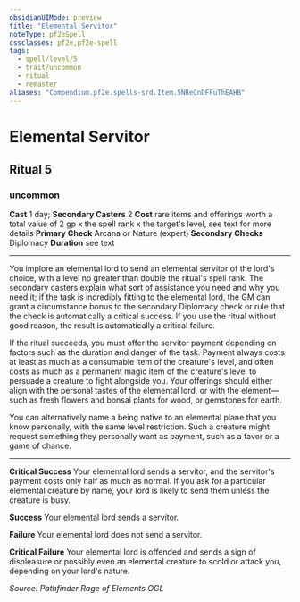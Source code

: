 ```yaml
---
obsidianUIMode: preview
title: "Elemental Servitor"
noteType: pf2eSpell
cssclasses: pf2e,pf2e-spell
tags:
  - spell/level/5
  - trait/uncommon
  - ritual
  - remaster
aliases: "Compendium.pf2e.spells-srd.Item.5NReCnDFFuThEAHB" 
---
```

# Elemental Servitor   
## Ritual 5
### [uncommon](uncommon "Uncommon Rarity Trait")

**Cast** 1 day; **Secondary Casters** 2
**Cost** rare items and offerings worth a total value of 2 gp x the spell rank x the target's level, see text for more details
**Primary Check** Arcana or Nature (expert)
**Secondary Checks** Diplomacy
**Duration** see text
* * * 
You implore an elemental lord to send an elemental servitor of the lord's choice, with a level no greater than double the ritual's spell rank. The secondary casters explain what sort of assistance you need and why you need it; if the task is incredibly fitting to the elemental lord, the GM can grant a circumstance bonus to the secondary Diplomacy check or rule that the check is automatically a critical success. If you use the ritual without good reason, the result is automatically a critical failure.

If the ritual succeeds, you must offer the servitor payment depending on factors such as the duration and danger of the task. Payment always costs at least as much as a consumable item of the creature's level, and often costs as much as a permanent magic item of the creature's level to persuade a creature to fight alongside you. Your offerings should either align with the personal tastes of the elemental lord, or with the element—such as fresh flowers and bonsai plants for wood, or gemstones for earth.

You can alternatively name a being native to an elemental plane that you know personally, with the same level restriction. Such a creature might request something they personally want as payment, such as a favor or a game of chance.

* * *

**Critical Success** Your elemental lord sends a servitor, and the servitor's payment costs only half as much as normal. If you ask for a particular elemental creature by name, your lord is likely to send them unless the creature is busy.

**Success** Your elemental lord sends a servitor.

**Failure** Your elemental lord does not send a servitor.

**Critical Failure** Your elemental lord is offended and sends a sign of displeasure or possibly even an elemental creature to scold or attack you, depending on your lord's nature.

*Source: Pathfinder Rage of Elements*
*OGL*